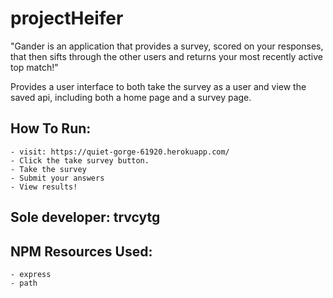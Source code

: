 # projectHeifer

"Gander is an application that provides a survey, scored on your responses, that then sifts through the other users and returns your most recently active top match!"

Provides a user interface to both take the survey as a user and view the saved api, including both a home page and a survey page.

## How To Run:

    - visit: https://quiet-gorge-61920.herokuapp.com/
    - Click the take survey button.
    - Take the survey
    - Submit your answers
    - View results!

## Sole developer: trvcytg

## NPM Resources Used:

    - express
    - path
